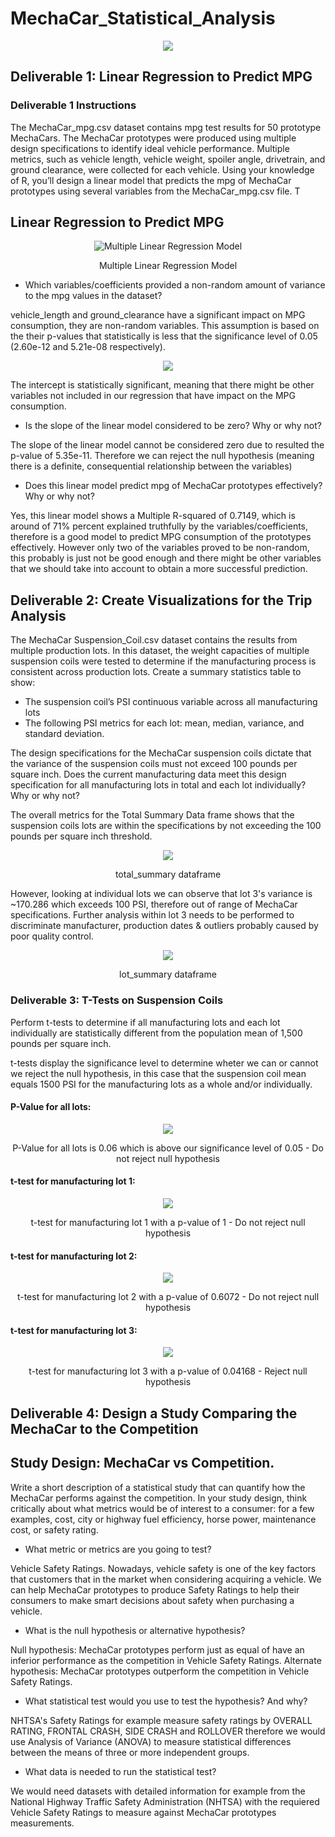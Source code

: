 # MechaCar_Statistical_Analysis

<p align="center"><img class="centerImage" src="https://github.com/dalejandri/MechaCar_Statistical_Analysis/blob/main/Resources/1.PNG" /></p>

## Deliverable 1: Linear Regression to Predict MPG 

### Deliverable 1 Instructions

The MechaCar_mpg.csv dataset contains mpg test results for 50 prototype MechaCars. The MechaCar prototypes were produced using multiple design specifications to identify ideal vehicle performance. Multiple metrics, such as vehicle length, vehicle weight, spoiler angle, drivetrain, and ground clearance, were collected for each vehicle. Using your knowledge of R, you’ll design a linear model that predicts the mpg of MechaCar prototypes using several variables from the MechaCar_mpg.csv file. T

## Linear Regression to Predict MPG

<p align="center"><img class="centerImage" src="https://github.com/dalejandri/MechaCar_Statistical_Analysis/blob/main/Resources/2.PNG" alt="Multiple Linear Regression Model" /></p>
<p align="center">Multiple Linear Regression Model</p>


- Which variables/coefficients provided a non-random amount of variance to the mpg values in the dataset?

vehicle_length and ground_clearance have a significant impact on MPG consumption, they are non-random variables. This assumption is based on the their p-values that statistically is less that the significance level of 0.05 (2.60e-12 and 5.21e-08 respectively).

<p align="center"><img class="centerImage" src="https://github.com/dalejandri/MechaCar_Statistical_Analysis/blob/main/Resources/3.PNG" /></p>

The intercept is statistically significant, meaning that there might be other variables not included in our regression that have impact on the MPG consumption.


- Is the slope of the linear model considered to be zero? Why or why not?

The slope of the linear model cannot be considered zero due to resulted the p-value of 5.35e-11. Therefore we can reject the null hypothesis (meaning there is a definite, consequential relationship between the variables)

- Does this linear model predict mpg of MechaCar prototypes effectively? Why or why not?

Yes, this linear model shows a Multiple R-squared of 0.7149, which is around of 71% percent explained truthfully by the variables/coefficients, therefore is a good model to predict MPG consumption of the prototypes effectively. 
However only two of the variables proved to be non-random, this probably is just not be good enough and there might be other variables that we should take into account to obtain a more successful prediction.

## Deliverable 2: Create Visualizations for the Trip Analysis

The MechaCar Suspension_Coil.csv dataset contains the results from multiple production lots. In this dataset, the weight capacities of multiple suspension coils were tested to determine if the manufacturing process is consistent across production lots. 
Create a summary statistics table to show:

- The suspension coil’s PSI continuous variable across all manufacturing lots
- The following PSI metrics for each lot: mean, median, variance, and standard deviation.

The design specifications for the MechaCar suspension coils dictate that the variance of the suspension coils must not exceed 100 pounds per square inch. Does the current manufacturing data meet this design specification for all manufacturing lots in total and each lot individually? Why or why not?

The overall metrics for the Total Summary Data frame shows that the suspension coils lots are within the specifications by not exceeding the 100 pounds per square inch threshold.

<p align="center"><img class="centerImage" src="https://github.com/dalejandri/MechaCar_Statistical_Analysis/blob/main/Resources/4.PNG" /></p>
<p align="center">total_summary dataframe</p>


However, looking at individual lots we can observe that lot 3's variance is ~170.286 which exceeds 100 PSI, therefore out of range of MechaCar specifications.
Further analysis within lot 3 needs to be performed to discriminate manufacturer, production dates & outliers probably caused by poor quality control.

<p align="center"><img class="centerImage" src="https://github.com/dalejandri/MechaCar_Statistical_Analysis/blob/main/Resources/5.PNG" /></p>
<p align="center">lot_summary dataframe</p>

### Deliverable 3: T-Tests on Suspension Coils

Perform t-tests to determine if all manufacturing lots and each lot individually are statistically different from the population mean of 1,500 pounds per square inch.

t-tests display the significance level to determine wheter we can or cannot we reject the null hypothesis, in this case that the suspension coil mean equals 1500 PSI for the manufacturing lots as a whole and/or individually.

#### P-Value for all lots:
<p align="center"><img class="centerImage" src="https://github.com/dalejandri/MechaCar_Statistical_Analysis/blob/main/Resources/6.PNG" /></p>
<p align="center">P-Value for all lots is 0.06 which is above our significance level of 0.05 - Do not reject null hypothesis</p>

#### t-test for manufacturing lot 1:
<p align="center"><img class="centerImage" src="https://github.com/dalejandri/MechaCar_Statistical_Analysis/blob/main/Resources/7.PNG" /></p>
<p align="center">t-test for manufacturing lot 1 with a p-value of 1 - Do not reject null hypothesis</p>

#### t-test for manufacturing lot 2:
<p align="center"><img class="centerImage" src="https://github.com/dalejandri/MechaCar_Statistical_Analysis/blob/main/Resources/8.PNG" /></p>
<p align="center">t-test for manufacturing lot 2 with a p-value of 0.6072 - Do not reject null hypothesis</p>

#### t-test for manufacturing lot 3:
<p align="center"><img class="centerImage" src="https://github.com/dalejandri/MechaCar_Statistical_Analysis/blob/main/Resources/9.PNG" /></p>
<p align="center">t-test for manufacturing lot 3 with a p-value of 0.04168 - Reject null hypothesis</p>

## Deliverable 4: Design a Study Comparing the MechaCar to the Competition

## Study Design: MechaCar vs Competition.
Write a short description of a statistical study that can quantify how the MechaCar performs against the competition. In your study design, think critically about what metrics would be of interest to a consumer: for a few examples, cost, city or highway fuel efficiency, horse power, maintenance cost, or safety rating.

- What metric or metrics are you going to test?

Vehicle Safety Ratings. Nowadays, vehicle safety is one of the key factors that customers that in the market when considering acquiring a vehicle.
We can help MechaCar prototypes to produce Safety Ratings to help their consumers to make smart decisions about safety when purchasing a vehicle.


- What is the null hypothesis or alternative hypothesis?

Null hypothesis: MechaCar prototypes perform just as equal of have an inferior performance as the competition in Vehicle Safety Ratings.
Alternate hypothesis: MechaCar prototypes outperform the competition in Vehicle Safety Ratings.


- What statistical test would you use to test the hypothesis? And why?

NHTSA's Safety Ratings for example measure safety ratings by OVERALL RATING, FRONTAL CRASH, SIDE CRASH and ROLLOVER therefore we would use Analysis of Variance (ANOVA) to measure statistical differences between the means of three or more independent groups.

- What data is needed to run the statistical test?

We would need datasets with detailed information for example from the National Highway Traffic Safety Administration (NHTSA) with the requiered Vehicle Safety Ratings to measure against MechaCar prototypes measurements.
